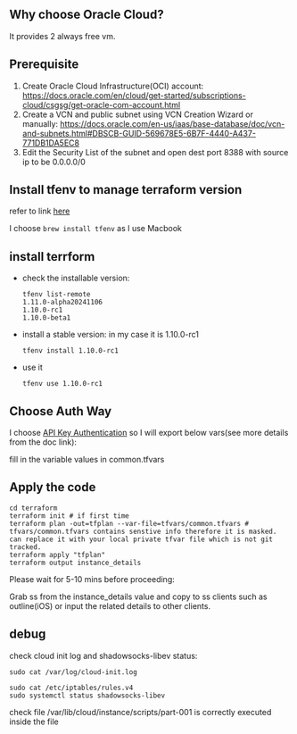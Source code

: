 ## Why choose Oracle Cloud?
It provides 2 always free vm.

## Prerequisite
1. Create Oracle Cloud Infrastructure(OCI) account: https://docs.oracle.com/en/cloud/get-started/subscriptions-cloud/csgsg/get-oracle-com-account.html
2. Create a VCN and public subnet using VCN Creation Wizard or manually: https://docs.oracle.com/en-us/iaas/base-database/doc/vcn-and-subnets.html#DBSCB-GUID-569678E5-6B7F-4440-A437-771DB1DA5EC8
3. Edit the Security List of the subnet and open dest port 8388 with source ip to be 0.0.0.0/0

## Install tfenv to manage terraform version

refer to link [here](https://github.com/tfutils/tfenv)

I choose `brew install tfenv` as I use Macbook

## install terrform

- check the installable version:
    ```
    tfenv list-remote
    1.11.0-alpha20241106
    1.10.0-rc1
    1.10.0-beta1
    ```

- install a stable version: in my case  it is 1.10.0-rc1

    ``` 
    tfenv install 1.10.0-rc1 
    ```
- use it
  ```
  tfenv use 1.10.0-rc1 
  ```
## Choose Auth Way


I choose [API Key Authentication](https://docs.oracle.com/en-us/iaas/Content/terraform/configuring.htm#api-key-auth) so I will export below vars(see more details from the doc link):

fill in the variable values in common.tfvars

## Apply the code

```
cd terraform
terraform init # if first time
terraform plan -out=tfplan --var-file=tfvars/common.tfvars # tfvars/common.tfvars contains senstive info therefore it is masked. can replace it with your local private tfvar file which is not git tracked.
terraform apply "tfplan"
terraform output instance_details
```
Please wait for 5-10 mins before proceeding:

Grab ss from the instance_details value and copy to ss clients such as outline(iOS) or input the related details to other clients.


## debug
check cloud init log and shadowsocks-libev status:
```
sudo cat /var/log/cloud-init.log

sudo cat /etc/iptables/rules.v4
sudo systemctl status shadowsocks-libev
```

check file /var/lib/cloud/instance/scripts/part-001 is correctly executed inside the file
